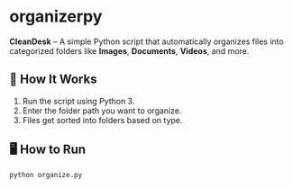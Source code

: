 # organizerpy

**CleanDesk** – A simple Python script that automatically organizes files into categorized folders like **Images**, **Documents**, **Videos**, and more.

## 🚀 How It Works
1. Run the script using Python 3.
2. Enter the folder path you want to organize.
3. Files get sorted into folders based on type.

## 🖥️ How to Run

```bash
python organize.py

